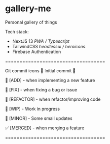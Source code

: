 # gallery-me
Personal gallery of things

Tech stack:
- NextJS 13 *PWA / Typescript*
- TailwindCSS *headlessui / heroicons*
- Firebase Authentication


===================================

Git commit icons
🎉 Initial commit 🎉

🚀 [ADD] - when implementing a new feature

🔨 [FIX] - when fixing a bug or issue

🎨 [REFACTOR] - when refactor/improving code

🚧 [WIP] - Work in progress

📝 [MINOR] - Some small updates

✅ [MERGED] - when merging a feature

===================================
